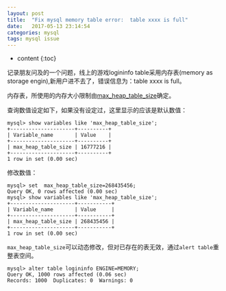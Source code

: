 ```yaml
---
layout: post
title:  "Fix mysql memory table error:  table xxxx is full"
date:   2017-05-13 23:14:54
categories: mysql
tags: mysql issue
---
```


* content
{:toc}

记录朋友问及的一个问题，线上的游戏logininfo table采用内存表(memory as storage engin),新用户进不去了，错误信息为：table xxxx is full。

内存表，所使用的内存大小限制由[max_heap_table_size](http://dev.mysql.com/doc/refman/5.1/en/server-system-variables.html#sysvar_max_heap_table_size)确定。

查询数值设定如下，如果没有设定过，这里显示的应该是默认数值：
```mysql
mysql> show variables like 'max_heap_table_size';
+---------------------+----------+
| Variable_name       | Value    |
+---------------------+----------+
| max_heap_table_size | 16777216 |
+---------------------+----------+
1 row in set (0.00 sec)
```

修改数值：
```mysql
mysql> set  max_heap_table_size=268435456;
Query OK, 0 rows affected (0.00 sec)
mysql> show variables like 'max_heap_table_size';
+---------------------+-----------+
| Variable_name       | Value     |
+---------------------+-----------+
| max_heap_table_size | 268435456 |
+---------------------+-----------+
1 row in set (0.00 sec)
```

`max_heap_table_size`可以动态修改，但对已存在的表无效，通过`alert table`重整表空间。
```mysql
mysql> alter table logininfo ENGINE=MEMORY;
Query OK, 1000 rows affected (0.06 sec)
Records: 1000  Duplicates: 0  Warnings: 0
```
